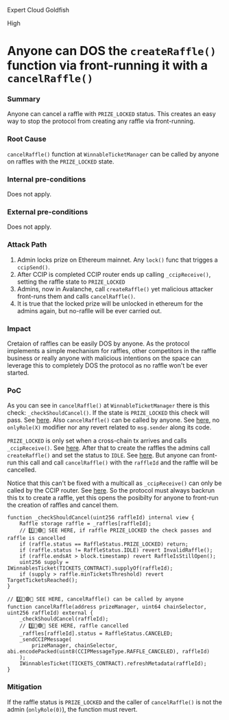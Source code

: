 Expert Cloud Goldfish

High

# Anyone can DOS the `createRaffle()` function via front-running it with a `cancelRaffle()`

### Summary

Anyone can cancel a raffle with `PRIZE_LOCKED` status. This creates an easy way to stop the protocol from creating any raffle via front-running.

### Root Cause

`cancelRaffle()` function at `WinnableTicketManager` can be called by anyone on raffles with the `PRIZE_LOCKED` state.

### Internal pre-conditions

Does not apply.

### External pre-conditions

Does not apply.

### Attack Path

1. Admin locks prize on Ethereum mainnet. Any `lock()` func that trigges a `ccipSend()`.
2. After CCIP is completed CCIP router ends up calling `_ccipReceive()`, setting the raffle state to `PRIZE_LOCKED`
3. Admins, now in Avalanche, call `createRaffle()` yet malicious attacker front-runs them and  calls `cancelRaffle()`.
4. It is true that the locked prize will be unlocked in ethereum for the admins again, but no-raflle will be ever carried out.

### Impact

Cretaion of raffles can be easily DOS by anyone. As the protocol implements a simple mechanism for raffles, other competitors in the raffle business or really anyone with malicious intentions on the space can leverage this to completely DOS the protocol as no raffle won't be ever started.

### PoC

As you can see in `cancelRaffle()` at `WinnableTicketManager` there is this check: `_checkShouldCancel()`. If the state is `PRIZE_LOCKED` this check will pass. See [here](https://github.com/sherlock-audit/2024-08-winnables-raffles/blob/main/public-contracts/contracts/WinnablesTicketManager.sol#L436). Also `cancelRaffle()` can be called by anyone. See [here](https://github.com/sherlock-audit/2024-08-winnables-raffles/blob/main/public-contracts/contracts/WinnablesTicketManager.sol#L278), no `onlyRole(X)` modifier nor any revert related to `msg.sender` along its code.

`PRIZE_LOCKED` is only set when a cross-chain tx arrives and calls `_ccipReceive()`. See [here](https://github.com/sherlock-audit/2024-08-winnables-raffles/blob/main/public-contracts/contracts/WinnablesTicketManager.sol#L381). After that to create the raffles the admins call `createRaffle()` and set the status to `IDLE`. See [here](https://github.com/sherlock-audit/2024-08-winnables-raffles/blob/main/public-contracts/contracts/WinnablesTicketManager.sol#L264). But anyone can front-run this call and call `cancelRaffle()` with the `raffleId` and the raffle will be cancelled.

Notice that this can't be fixed with a multicall as `_ccipReceive()` can only be called by the CCIP router. See [here](https://github.com/sherlock-audit/2024-08-winnables-raffles/blob/main/public-contracts/contracts/BaseCCIPReceiver.sol#L34). So the protocol must always backrun this tx to create a raffle, yet this opens the posibilty for anyone to front-run the creation of raffles and cancel them.

```solidity
function _checkShouldCancel(uint256 raffleId) internal view {
    Raffle storage raffle = _raffles[raffleId];
    // 1️⃣🔽🟢🔽 SEE HERE, if raffle PRIZE_LOCKED the check passes and raffle is cancelled 
    if (raffle.status == RaffleStatus.PRIZE_LOCKED) return; 
    if (raffle.status != RaffleStatus.IDLE) revert InvalidRaffle();
    if (raffle.endsAt > block.timestamp) revert RaffleIsStillOpen();
    uint256 supply = IWinnablesTicket(TICKETS_CONTRACT).supplyOf(raffleId);
    if (supply > raffle.minTicketsThreshold) revert TargetTicketsReached();
}

// 2️⃣🔽🟢🔽 SEE HERE, cancelRaffle() can be called by anyone
function cancelRaffle(address prizeManager, uint64 chainSelector, uint256 raffleId) external {
    _checkShouldCancel(raffleId);
    // 3️⃣🔽🟢🔽 SEE HERE, raffle cancelled
    _raffles[raffleId].status = RaffleStatus.CANCELED;
    _sendCCIPMessage(
        prizeManager, chainSelector, abi.encodePacked(uint8(CCIPMessageType.RAFFLE_CANCELED), raffleId)
    );
    IWinnablesTicket(TICKETS_CONTRACT).refreshMetadata(raffleId);
}
```

### Mitigation

If the raffle status is `PRIZE_LOCKED` and the caller of `cancelRaffle()` is not the admin (`onlyRole(0)`), the function must revert.